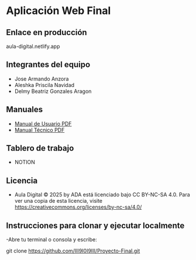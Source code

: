 # Aplicación Web Final

## Enlace en producción
aula-digital.netlify.app

## Integrantes del equipo
- Jose Armando Anzora
- Aleshka Priscila Navidad
- Delmy Beatriz Gonzales Aragon

## Manuales
- [Manual de Usuario PDF](https://link-al-pdf.com)
- [Manual Técnico PDF](https://link-al-pdf.com)

## Tablero de trabajo
- NOTION

## Licencia

-  Aula Digital © 2025 by ADA está licenciado bajo CC BY-NC-SA 4.0. Para ver una copia de esta licencia, visite https://creativecommons.org/licenses/by-nc-sa/4.0/ 

## Instrucciones para clonar y ejecutar localmente 
-Abre tu terminal o consola y escribe:

git clone https://github.com/III9I0I9III/Proyecto-Final.git